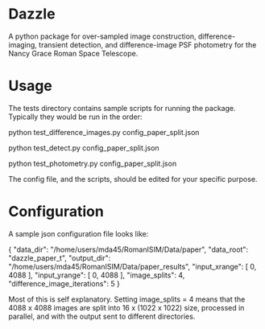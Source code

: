 # Dazzle

A python package for over-sampled image construction, difference-imaging, transient detection, and difference-image PSF
photometry for the Nancy Grace Roman Space Telescope.


# Usage

The tests directory contains sample scripts for running the package. Typically they would be run in the order:

python test_difference_images.py config_paper_split.json

python test_detect.py config_paper_split.json

python test_photometry.py config_paper_split.json

The config file, and the scripts, should be edited for your specific purpose.

# Configuration

A sample json configuration file looks like:

{
  "data_dir": "/home/users/mda45/RomanISIM/Data/paper",
  "data_root": "dazzle_paper_t",
  "output_dir": "/home/users/mda45/RomanISIM/Data/paper_results",
  "input_xrange": [
    0,
    4088
  ],
  "input_yrange": [
    0,
    4088
  ],
  "image_splits": 4,
  "difference_image_iterations": 5
}

Most of this is self explanatory. Setting image_splits = 4 means 
that the 4088 x 4088 images are split into 16 x (1022 x 1022)
size, processed in parallel, and with the output sent to different 
directories.



